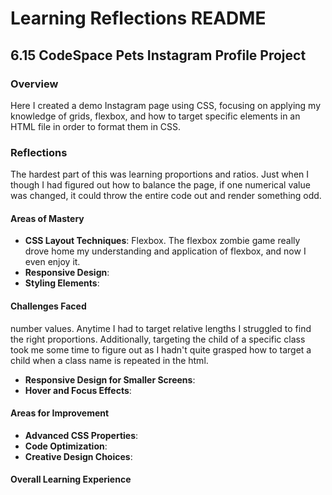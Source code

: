 
# Learning Reflections README 

## **6.15 CodeSpace Pets Instagram Profile Project**

### Overview
Here I created a demo Instagram page using CSS, focusing on applying my knowledge of grids, flexbox, and how to target specific elements in an HTML file in order to format them in CSS. 

### Reflections
The hardest part of this was learning proportions and ratios. Just when I though I had figured out how to balance the page, if one numerical value was changed, it could throw the entire code out and render something odd. 
#### Areas of Mastery

- **CSS Layout Techniques**: 
Flexbox. The flexbox zombie game really drove home my understanding and application of flexbox, and now I even enjoy it.
- **Responsive Design**: 
- **Styling Elements**: 

#### Challenges Faced
number values. Anytime I had to target relative lengths I struggled to find the right proportions.
Additionally, targeting the child of a specific class took me some time to figure out as I hadn't quite grasped how to target a child when a class name is repeated in the html.

- **Responsive Design for Smaller Screens**:
- **Hover and Focus Effects**: 

#### Areas for Improvement

- **Advanced CSS Properties**: 
- **Code Optimization**: 
- **Creative Design Choices**:

#### Overall Learning Experience
